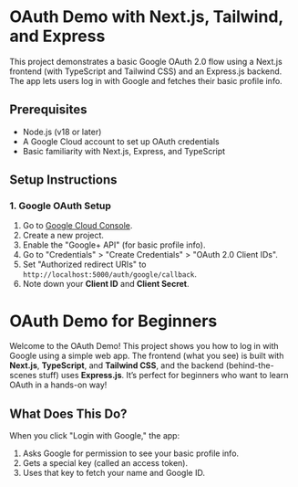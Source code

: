 # OAuth Demo with Next.js, Tailwind, and Express

This project demonstrates a basic Google OAuth 2.0 flow using a Next.js frontend (with TypeScript and Tailwind CSS) and an Express.js backend. The app lets users log in with Google and fetches their basic profile info.

## Prerequisites
- Node.js (v18 or later)
- A Google Cloud account to set up OAuth credentials
- Basic familiarity with Next.js, Express, and TypeScript

## Setup Instructions

### 1. Google OAuth Setup
1. Go to [Google Cloud Console](https://console.cloud.google.com/).
2. Create a new project.
3. Enable the "Google+ API" (for basic profile info).
4. Go to "Credentials" > "Create Credentials" > "OAuth 2.0 Client IDs".
5. Set "Authorized redirect URIs" to `http://localhost:5000/auth/google/callback`.
6. Note down your **Client ID** and **Client Secret**.

# OAuth Demo for Beginners

Welcome to the OAuth Demo! This project shows you how to log in with Google using a simple web app. The frontend (what you see) is built with **Next.js**, **TypeScript**, and **Tailwind CSS**, and the backend (behind-the-scenes stuff) uses **Express.js**. It’s perfect for beginners who want to learn OAuth in a hands-on way!

## What Does This Do?
When you click "Login with Google," the app:
1. Asks Google for permission to see your basic profile info.
2. Gets a special key (called an access token).
3. Uses that key to fetch your name and Google ID.